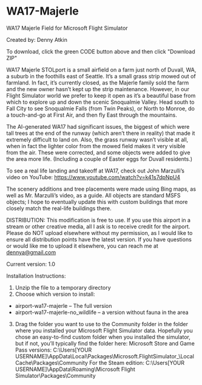 # WA17-Majerle
WA17 Majerle Field for Microsoft Flight Simulator

Created by: Denny Atkin

To download, click the green CODE button above and then click "Download ZIP"

WA17 Majerle STOLport is a small airfield on a farm just north of Duvall, WA, a suburb in the foothills east of Seattle. It’s a small grass strip mowed out of farmland. In fact, it’s currently closed, as the Majerle family sold the farm and the new owner hasn’t kept up the strip maintenance. However, in our Flight Simulator world we prefer to keep it open as it’s a beautiful base from which to explore up and down the scenic Snoqualmie Valley. Head south to Fall City to see Snoqualmie Falls (from Twin Peaks), or North to Monroe, do a touch-and-go at First Air, and then fly East through the mountains.

The AI-generated WA17 had significant issues, the biggest of which were tall trees at the end of the runway (which aren’t there in reality) that made it extremely difficult to land on. Also, the grass runway wasn’t visible at all, when in fact the lighter color from the mowed field makes it very visible from the air. These were corrected, and some objects were added to give the area more life. (Including a couple of Easter eggs for Duvall residents.) 

To see a real life landing and takeoff at WA17, check out John Marzulli’s video on YouTube: https://www.youtube.com/watch?v=k41s7dpNpU4

The scenery additions and tree placements were made using Bing maps, as well as Mr. Marzulli’s video, as a guide. All objects are standard MSFS objects; I hope to eventually update this with custom buildings that more closely match the real-life buildings there.

DISTRIBUTION: This modification is free to use. If you use this airport in a stream or other creative media, all I ask is to receive credit for the airport. Please do NOT upload elsewhere without my permission, as I would like to ensure all distribution points have the latest version. If you have questions or would like me to upload it elsewhere, you can reach me at dennya@gmail.com

Current version: 1.0

Installation Instructions: 
1. Unzip the file to a temporary directory
2. Choose which version to install:
* airport-wa17-majerle – The full version
* airport-wa17-majerle-no_wildlife – a version without fauna in the area
3. Drag the folder you want to use to the Community folder in the folder where you installed your Microsoft Flight Simulator data. Hopefully you chose an easy-to-find custom folder when you installed the simulator, but if not, you’ll typically find the folder here:
Microsoft Store and Game Pass versions: 
C:\Users\[YOUR USERNAME]\AppData\Local\Packages\Microsoft.FlightSimulator_\LocalCache\Packages\Community
For the Steam edition:
C:\Users\[YOUR USERNAME]\AppData\Roaming\Microsoft Flight Simulator\Packages\Community
